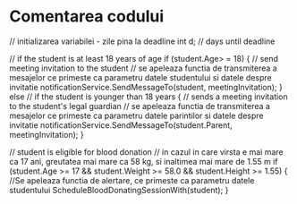 # Comentarea codului


// initializarea variabilei - zile pina la deadline 
int d; // days until deadline


// if the student is at least 18 years of age
if (student.Age> = 18)
{
    // send meeting invitation to the student
         // se apeleaza functia de transmiterea a mesajelor ce primeste ca parametru datele studentului si datele despre invitatie
    notificationService.SendMessageTo(student, meetingInvitation);
}
else // if the student is younger than 18 years 
{
    // sends a meeting invitation to the student's legal guardian
        // se apeleaza functia de transmiterea a mesajelor ce primeste ca parametru datele parintilor si datele despre invitatie
    notificationService.SendMessageTo(student.Parent, meetingInvitation);
}

// student is eligible for blood donation
// in cazul in care virsta e mai mare ca 17 ani, greutatea mai mare ca 58 kg, si inaltimea mai mare de 1.55 m
if (student.Age >= 17 && student.Weight >= 58.0 && student.Height >= 1.55)
{
    //Se apeleaza functia de alertare, ce primeste ca parametru datele studentului
    ScheduleBloodDonatingSessionWith(student);
}
